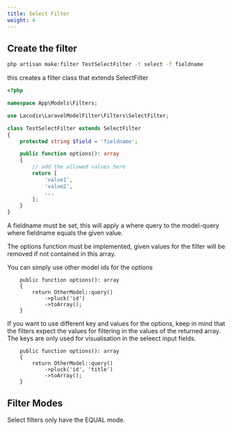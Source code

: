 ```yaml
---
title: Select Filter
weight: 4
---
```


## Create the filter

```bash
php artisan make:filter TestSelectFilter -t select -f fieldname
```

this creates a filter class that extends SelectFilter

```php
<?php

namespace App\Models\Filters;

use Lacodix\LaravelModelFilter\Filters\SelectFilter;

class TestSelectFilter extends SelectFilter
{
    protected string $field = 'fieldname';

    public function options(): array
    {
        // add the allowed values here
        return [
            'value1',
            'value2',
            ...
        ];
    }
}
```

A fieldname must be set, this will apply a where query to the model-query
where fieldname equals the given value.

The options function must be implemented, given values for the filter will be
removed if not contained in this array.

You can simply use other model ids for the options

```
    public function options(): array
    {
        return OtherModel::query()
            ->pluck('id')
            ->toArray();
    }
```

If you want to use different key and values for the options, keep in mind that the
filters expect the values for filtering in the values of the returned array.
The keys are only used for visualisation in the seleect input fields.

```
    public function options(): array
    {
        return OtherModel::query()
            ->pluck('id', 'title')
            ->toArray();
    }
```

## Filter Modes

Select filters only have the EQUAL mode.